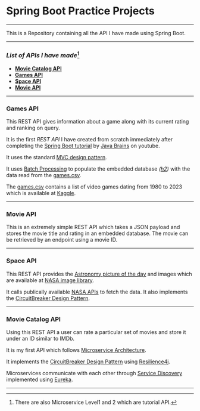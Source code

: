 # Spring Boot Practice Projects

---

This is a Repository containing all the API I have made using Spring Boot.

--- 
### _List of APIs I have made_[^1]
 * [**Movie Catalog API**](https://github.com/bharatm29/SpringBootProject#movie-catalog-api)
* [**Games API**](https://github.com/bharatm29/SpringBootProject#games-api)
* [**Space API**](https://github.com/bharatm29/SpringBootProject#space-api)
* [**Movie API**](https://github.com/bharatm29/SpringBootProject#movie-api)

---
### Games API
This REST API gives information about a game along with its current rating and ranking on query.

It is the first _REST API_ I have created from scratch immediately after completing the [Spring Boot tutorial](https://www.youtube.com/playlist?list=PLqq-6Pq4lTTbx8p2oCgcAQGQyqN8XeA1x) by [Java Brains](https://www.youtube.com/@Java.Brains) on youtube.

It uses the standard [MVC design pattern](https://developer.mozilla.org/en-US/docs/Glossary/MVC). 

It uses [Batch Processing](https://spring.io/guides/gs/batch-processing/) to populate the embedded database _([h2](https://www.baeldung.com/spring-boot-h2-database))_ with the data read from the [games.csv]([src/main/resources/gamesupdated.csv](https://github.com/bharatm29/SpringBootProject/blob/d93ad527a0b3f55f48a74509819ddd50335d7a33/src/main/resources/gamesupdated.csv)).

The [games.csv]([src/main/resources/gamesupdated.csv](https://github.com/bharatm29/SpringBootProject/blob/d93ad527a0b3f55f48a74509819ddd50335d7a33/src/main/resources/gamesupdated.csv)) contains a list of video games dating from 1980 to 2023 which is available at [Kaggle](https://www.kaggle.com/datasets/arnabchaki/popular-video-games-1980-2023).

---
### Movie API
This is an extremely simple REST API which takes a JSON payload and stores the movie title and rating in an embedded database. The movie can be retrieved by an endpoint using a movie ID.

---
### Space API
This REST API provides the [Astronomy picture of the day](https://apod.nasa.gov/apod/astropix.html) and images which are available at [NASA image library](https://www.nasa.gov/multimedia/imagegallery/index.html).

It calls publically available [NASA APIs](https://api.nasa.gov) to fetch the data.
It also implements the [CircuitBreaker Design Pattern](https://learn.microsoft.com/en-us/azure/architecture/patterns/circuit-breaker).

---
### Movie Catalog API
Using this REST API a user can rate a particular set of movies and store it under an ID similar to IMDb.

It is my first API which follows [Microservice Architecture](https://microservices.io).

It implements the [CircuitBreaker Design Pattern](https://learn.microsoft.com/en-us/azure/architecture/patterns/circuit-breaker) using [Resilience4j](https://resilience4j.readme.io/docs). 

Microservices communicate with each other through [Service Discovery](https://www.baeldung.com/cs/service-discovery-microservices) implemented using [Eureka](https://spring.io/guides/gs/service-registration-and-discovery/).

---
[^1]: There are also Microservice Level1 and 2 which are tutorial API.
